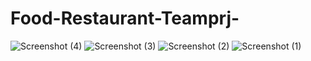 ﻿# Food-Restaurant-Teamprj-
![Screenshot (4)](https://github.com/user-attachments/assets/11a42b59-8d90-4976-9cf1-5e3e6a58df3c)
![Screenshot (3)](https://github.com/user-attachments/assets/97395df6-dc5b-4548-b55a-d29379ef3182)
![Screenshot (2)](https://github.com/user-attachments/assets/441a9b89-2713-453e-96a2-9e730c84cf8c)
![Screenshot (1)](https://github.com/user-attachments/assets/e5ee6912-4a4b-4603-bd0a-a45842f22077)
